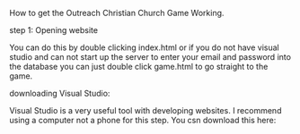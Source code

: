 How to get the Outreach Christian Church Game Working.

step 1: Opening website

You can do this by double clicking index.html or if you do not have visual studio and can not start up the server to enter your email and password into the database you can just double click game.html to go straight to the game.

downloading Visual Studio:

Visual Studio is a very useful tool with developing websites. I recommend using a computer not a phone for this step. You csn download this here: 
